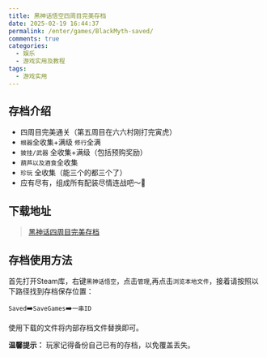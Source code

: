 ```yaml
---
title: 黑神话悟空四周目完美存档
date: 2025-02-19 16:44:37
permalink: /enter/games/BlackMyth-saved/
comments: true
categories:
  - 娱乐
  - 游戏实用及教程
tags:
  - 游戏实用
---
```

## 存档介绍
- 四周目完美通关（第五周目在六六村刚打完寅虎）
- `根器`全收集+满级 `修行`全满 
- `披挂/武器` 全收集+满级（包括预购奖励）
- `葫芦以及酒食`全收集
- `珍玩` 全收集（能三个的都三个了）
- 应有尽有，组成所有配装尽情连战吧～🐒

## 下载地址
>[黑神话四周目完美存档](https://wwff.lanzouk.com/izE972ocgn8b)

## 存档使用方法
首先打开Steam库，右键`黑神话悟空`，点击`管理`,再点击`浏览本地文件`，接着请按照以下路径找到存档保存位置：


`Saved`➡️`SaveGames`➡️`一串ID`

使用下载的文件将内部存档文件替换即可。

**温馨提示：** 玩家记得备份自己已有的存档，以免覆盖丢失。


